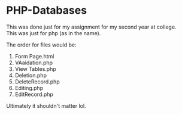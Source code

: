 # PHP-Databases
This was done just for my assignment for my second year at college. <br>
This was just for php (as in the name).

The order for files would be:
1. Form Page.html<BR>
2. VAaidation.php<BR>
3. View Tables.php<BR>
4. Deletion.php<BR>
5. DeleteRecord.php<BR>
6. Editing.php<BR>
7. EditRecord.php<BR>

Ultimately it shouldn't matter lol. 
